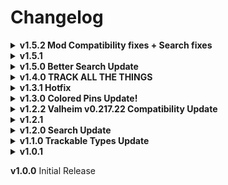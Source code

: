 # Changelog

<details>
<summary><b>
v1.5.2 Mod Compatibility fixes + Search fixes
</b></summary>

- New
	- You can press enter when the search window field is selected to immediately submit (find) now.
	- Updated description / README.md
		- Compatibility section
		- Slightly fixed up known issues page.
- Fixes
	- Search Window
		- Typing in the search field, M (or the minimap key) closes the minimap
		- Toggling start up config when the mod is disabled won't reflect the changes.
		- The search window will always be opened or closed whenever you open the minimap depending on the "Show Search Window on startup" toggle.
	- Pinnacle
		- Pins not being colored permanently until relog when editting pin name and not clicking out (to deselect pin) after an edit or pressing enter, and then followed by editing the name once more.
	- Under the Radar
		- Pins not being filtered out permanently until mod re-enable, when pinning an object using PinAssistant that is temporarily pinned by Under The Radar and then unloading it by going away from it.
- <details>
	<summary>
	Backend
	</summary>

	- TrackingAssistant
		- Added a check on RemovePin to double check if the removed pin is actually in the dictionary.
	- MinimapAssistant
		- Updates old_PinName whenever OnPinUpdate gets called. (for when user changed the pin name once more. Doesn't apply to Vanilla)
	- OtherModPatches
		- Slightly refactored PinnaclePatches events to use MinimapPatches event
	</details>

</details>

<details>
<summary><b>
v1.5.1
</b></summary>

- New
	- Compatibility for Under The Radar
		- You can now add pins where temporary pins made by Under The Radar are located.
- Changes
	- Tracked objects searching
		- Changes id searching behaviour where if you loosely (not exact id match) search for an id, you can find something even though it may not make sense.
			- ex. entry = copper | search key = c_o_p_p_e_r | you'll still find copper.
			- ex. entry = copper, entry = runestone | search key = c_runestone_opper | you'll still find copper instead of runestone
			- this is to avoid similar ids to be detected, especially mushrooms magecap, jotun puffs, etc. can be found through Pickable_Mushroom(Clone), cause their difference is having a text between Mushroom and (Clone).
		- Refactored searching in the backend for a slightly more optimized way. Found out it's doing some meaningless searches.
		- Disabled being able to search crypts' (sunken and forest) interior structure with Crypts in their name (mudpile, torches, are not included, only walls, chests, loot, even doors are disabled.).
			- This is to avoid pinning unintended objects whenever having an entry for Crypt to only track the entrance location.
	- Capitalized previously lowercased Pin names' words when mod pre-fills a looked objects
- Fixes
	- Tracked objects searching
		- Fixed logical error for changing the object id (would've broke the data, but could be fixed through pressing the reload tracked objects key)
	- v1.4.0 Changelog message typo
		- "Pickable_Mushroom(Clone)" can be found with "Pickable_Mushroom_Magecap(Clone)"
		- should've been:
		- "Pickable_Mushroom_Magecap(Clone)" can be found with "Pickable_Mushroom(Clone)"
- <details>
	<summary>
	Backend
	</summary>
	
	- Plugin
		- Forgot to remove printing of layernames.
	- GUIManagerExtension
		- Moved ApplyToggleStyle from TrackObjectUI to GUIManagerExtension as FilterUI now needs it.
		- refactored some functions to remove unnecessary code and repurposed extension to work with some main methods.
	- LooseDictionary
		- Fixed missing code in method, ChangeKey. alternate dictionary deletes key, but does not add new key.
		- Refactored searching for keys, which avoids nonsense conditional checkings(kept on checking validity of the same node)
		- Created a new try get method to avoid unintended found results. (c_o_p_p_e_r finds copper key)
		- left old try get method alone but might remove it next time.
	- TrackingAssistant
		- OnPinAdd will now exclude special pins as well. I thought it was necessary to include them so pins won't overlap, but most special pins have different locations, so it would overlap regardless.
		- ModifyTrackedObject
			- If ChangeKey failed, will fail entirely. This would cause a bug where TrackedObject ID is changed but dictionary key is not change.
		- Slightly refactored FormatObjectNames method.
	</details>

</details>

<details>
<summary><b>
v1.5.0 Better Search Update
</b></summary>

- New
	- Search Window Updates
		- RegEx searching of pin names.
		- Whitelist or Blacklist mode if you want to hide everything or show everything but the query you've inputted.
- Changes
	- Thunderstore did not support underline for some reason while bold, so I had to remove it.
	- Changed CHANGELOG.md `Backend` header to not be in bold.
	- Removed issue entry in "Known Issue" section about struck boulders being invalid, thought it wasn't necessary.
- <details>
	<summary>
	Backend
	</summary>
	
	- Plugin
		- Forgot to remove printing of layernames.
	- GUIManagerExtension
		- Moved ApplyToggleStyle from TrackObjectUI to GUIManagerExtension as FilterUI now needs it.
		- refactored some functions to remove unnecessary code and repurposed extension to work with some main methods.
	</details>

</details>

<details>
<summary><b>
v1.4.0 TRACK ALL THE THINGS
</b></summary>

- New
	- Almost everything can now be trackable. 
		- (Couldn't do 'all' cause it will mess up detections of other objects.)
		- Do not attempt to track a boulder that has been struck with a pickaxe, it will not identify it correctly. Track an unstruck one instead.
			- Will notify if it's invalid or not.
- Removed
	- Tracking Type options.
		- Refactored to be extremely less performance impacting compared to the original one (more details in backend).
		- Now almost everything is pinnable.
		- Might have some flaws but I checked and objects of interest should work correctly, did not test on uncommon or unnecessary objects (like a wood pole or something).
- Fixes
	- Fixed when opening and closing the color wheel while the "Exact ID Match" is toggled on, ObjectID will stay as uninteractable instead of being interactable.
	- Fixed error spam when a raid event ended.
	- Fixed a logical error where even if an id is set to exact match only, it can still be found with an almost similar id.
		- "Pickable_Mushroom_Magecap(Clone)" can be found with "Pickable_Mushroom(Clone)"
- <details>
	<summary>
	Backend
	</summary>
	
	- TrackingAssistant
		- Refactored LookAt to not use GetComponentInParent, but instead get root parent and retrieve name.
			- This will significantly increase performance as it wouldn't continuously call "GetComponentInParent" multiple times for each type, every x second per tick
			- Will show invalid target if it's a boulder struck with a pickaxe.
	- MinimapPatches
		- Refactored patching exclusion of special pins from MinimapAssistant to clean up Transpilers (This way is just so much better, I don't know why I didn't thought of this).
	- CHANGELOG.md
		- everything was bold, fixed that now, (was hard to see in visual studio preview, only noticed after the last update where I showed the changelog on thunderstore).
	- Used CodeMaid to clean up entire project.
	- Updated harmony package of project.
	</details>

</details>

<details>
<summary><b>
v1.3.1 Hotfix
</b></summary>

- Changes
	- CHANGELOG.md
		- added in package, so that thunderstore can detect and add it and that users don't have to click here at the description to go to the changelog at github.
		- reversed version order so the latest version is always at the top.
- Fixes
	- Colored shared pins will now fade properly when switching on or off the shared pins.
	- Fixed issues with pings constantly sending an error that it already exists which led to pins freezing as the game thinks the pings aren't being added properly.
		- Overlooked a check which I accidentally removed during clean up of my code as I thought it was unnecessary.
- <details>
	<summary>
	Backend
	</summary>
	
	- TrackingAssistant
		- Removed indent formatting for saving tracked object data.
	- publish.ps1
		- added changelog.md to compressed archive.
	- README.md
		- changed a bit of words.
		- added proper installation manual.
		- added tutorial for colored pins.
		- forgot to add colored pins section.
	</details>

</details>

<details>
<summary><b>
v1.3.0 Colored Pins Update!
</b></summary>

- New
	- Colored Pins! 
		- New option over at the Track Object UI right beside the pin icon. 
		- You can also change its transparency. 
		- Sadly, due to limitations, the pins are colored based on their pin names.
	

- Changed
	- Changed UI Panels to actually fit with the Game's UI's dynamic panel colors that changes depending on the environment.

- Fixes
	- Fixed bug when modifying current tracked object with an existing ID the currently editting object is deleted instead of just sending an error.
- <details>
	<summary>
	Backend
	</summary>
	
	- A lot of backend changes as I've learned to do stuff differently and so it can be update friendly.
	- Added compatibility for Pinnacle's edit feature with colored pins when editting the name.
	- Plugin
		- Created initialization order convention to better manage enabling or disabling and disposing plugin and maybe to have some use for it in the future.
		- In the past I tried to decouple my classes as much as possible but all it led to was somewhat messy coding in Plugin.cs. I figured that I shouldn't just let Plugin.cs be dependent on ModConfig instance so I moved a lot of things away from it to their respective relating classes. 
			- Transferred saving system call to Tracking Assistant instead of having to listen to an event by TrackingAssistant from Plugin.
			- Transferred TrackingAssistant initialization parameters from Plugin to just be managed by TrackingAssistant itself.
			- Transferred config change events to their respective classes like, is filter window open on startup, and type tracking enabled change.
	- TrackingAssistant (PinAssistantScript)
		- Changed to TrackingAssistant
		- Changed Serialization and Deserialization handling.
		- Changed the way modify implies, instead of changing the values of the class, completely replace it with a new class to work well with the new colored pin codes.
	- TrackObjectUI
		- Moved modify logic to TrackingAssistant and just read return value to determine what messages to show.
		- Changed the way modify implies (see tracking assistant)
	- TrackedObject
		- Added helper methods to retrieve pin type by int
	- FilterPinsUI
		- Exposed UI Members
		- Moved Filter logic to MinimapAssistant
	- LooseDictionary
		- Refactored Traverse method to not be in TrieNode but in the LD class.
		- Added Change key method to help with the new colored pin feature
	- GUIMangerExtension (TMPGUIManager)
		- used extension (just learned of this) instead of creating an entirely new class with almost the same codes
		- fixed a situation where the extension will keep on initializing everytime you load the main menu.
	- Mod Config
		- Followed initialization convention.
	- MinimapPatches
		- Changed events from delegates to Action
	- Unity
		- Used Assembly Definitions so that I don't have to replace a new version of the assembly everytime the ui variables changes
	- May have missed some other refactorings and missed on potential refactoring as I've done way too much to remember all of them and I didn't document the changes until the last few days >.>
	</details>
</details>

<details>
<summary><b>
v1.2.2 Valheim v0.217.22 Compatibility Update
</b></summary>

- Changes
	- Slightly changed tracking UI.
	- <details>
		<summary>
		Backend
		</summary>

		- Updated dependency to latest Jotunn 2.14.3 and BepInEx 5.4.2200.
		</details>
- Fixes
	- Fixed UI bug due to latest Valheim update. (disappeared buttons and an error on main menu load)
	- Fixed a logical error existing since initial release. When modifying an object's ID (modifying a tracked object's ID to an existing ID it will work having 2 entries with identical IDs bugging out of the entry (the latest).

</details>

<details>
<summary><b>
v1.2.1
</b></summary>

- Changes
	- Organized CHANGELOG.md.
	- <details>
		<summary>
		Backend
		</summary>

		- Similar to Plugin.cs and FilterPinsUI.cs, refactored TrackObjectUI.cs to use OnDisable when mod is turned off or UI is inactive to not process stuff on every frame.
		</details>
- Fixes
	- Fixed unable to track, modify or untrack objects randomly occuring. Chances increases when you have too many tracked objects.

</details>

<details>
<summary><b>
v1.2.0 Search Update
</b></summary>

- New
	- Added the ability to search Pins on the map for situations when your map is too crowded with Pins.
		- Press Tab while the map is open to show/hide the window.
		- Enclose the search keyword with `"` to search pins with the exact name. ex. `"Mushroom"`.
		- You can also change its visibility on world startup/mod enabled through the config.
		- If you have Pinnacle and want both of them to show/hide together, just disable `Show Search Window on startup` and toggle off and on `Enabled Mod`.

- Changes
	- <details>
		<summary>
		Backend
		</summary>

		- Plugin.cs 					- refactored to use MonoBehavior OnEnable/Disable (forgot this exists and can be used similarly to my situation).
			- added unsubscription to some missed events on OnDestroy (not really important since plugins don't get destroyed).
		- PinAssistantScripts.cs
			- refactored to not initialize on Instance reference, but instead only create a new instance on Init() (to follow init convention on other classes).
		- MinimapPatches.cs
			- refactored to contain patches in one class only instead of many classes (didn't know you can do it this way.
		- Changed README.md to include new search feature.
	</details>
</details>

<details>
<summary><b>
v1.1.0 Trackable Types Update
</b></summary>

- New
	- Option to choose what types of objects you'd like to look for to increase performance (albeit negligible).
		- Hover each type in the config manager to figure out which do you want to be detectable.
- Changes
	- Separated changelog to CHANGELOG.md.
	- <details>
		<summary>
		Backend
		</summary>

		- Added Dictionary class version for whenever there's changes to how tracked objects are saved in future version.
		- Made UI elements public for modders to change its style (although you can probably do that through just Instance property alone).
		- Updated Jotunn library from 2.12.6 - 2.14.0 (didn't think about updating the template I used).
		- Cleaned up some codes.
		</details>
- Fixes
	- Fixed build uploads to not contain versions 1.0.0 and 1.0.1 zips. (sorry for the extra file size).
</details>

<details>
<summary><b>
v1.0.1
</b></summary>

- Changes	- Changed the hover description for "Look Tick Rate" into a more detailed explanation, the prior message might confuse people.	- Changed default Redundancy Distance from 30 to 20 (I found that it might be too big of a distance to check for redundancy).
	- Slightly organized README.md and added a suggestion section.
- Fixes
	- Fixed sub string searching in TrieNode when a prefix exists in the entry.
		- ex. Runestone ID and Copper ID. And your search is "Rock_Copper(Clone)" it only checked R's descendant but didn't check the rest of the letters so it never reached C of the 'Copper ID'.
</details>

**v1.0.0** Initial Release